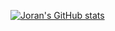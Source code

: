 [![Joran's GitHub stats](https://github-readme-stats.vercel.app/api?username=JoranAngevaare)](https://github.com/anuraghazra/github-readme-stats)
